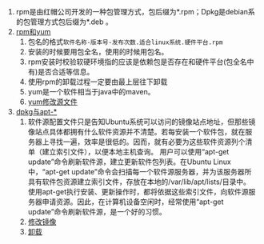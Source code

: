1. rpm是由红帽公司开发的一种包管理方式，包后缀为*.rpm；Dpkg是debian系的包管理方式包后缀为*.deb 。     
1. [rpm和yum](https://segmentfault.com/a/1190000011200461)      
    1. 包名的格式`软件名称-版本号-发布次数.适合linux系统.硬件平台.rpm`    
    1. 安装的时候要用包全名，使用的时候用包名。   
    1. rpm安装时校验软硬环境指的应该是依赖包是否存在和硬件平台(包全名中有)是否合适等信息。   
    1. 使用rpm的卸载过程一定要由最上层往下卸载      
    1. yum是一个软件相当于java中的maven。     
    1. [yum修改源文件](https://www.cnblogs.com/mchina/archive/2013/01/04/2842275.html)        
1. [dpkg与apt-*](https://segmentfault.com/a/1190000011463440)     
    1. 软件源配置文件只是告知Ubuntu系统可以访问的镜像站点地址，但那些镜像站点具体都拥有什么软件资源并不清楚。若每安装一个软件包，就在服务器上寻找一遍，效率是很低的。因而，就有必要为这些软件资源列个清单（建立索引文件），以便本地主机查询。
用户可以使用“apt-get update”命令刷新软件源，建立更新软件包列表。在Ubuntu Linux中，“apt-get update”命令会扫描每一个软件源服务器，并为该服务器所具有软件包资源建立索引文件，存放在本地的/var/lib/apt/lists/目录中。 使用apt-get执行安装、更新操作时，都将依据这些索引文件，向软件源服务器申请资源。因此，在计算机设备空闲时，经常使用“apt-get update”命令刷新软件源，是一个好的习惯。       
    1. [修改镜像](https://blog.csdn.net/zgljl2012/article/details/79065174)     
    1. [卸载](https://blog.csdn.net/get_set/article/details/51276609)     

